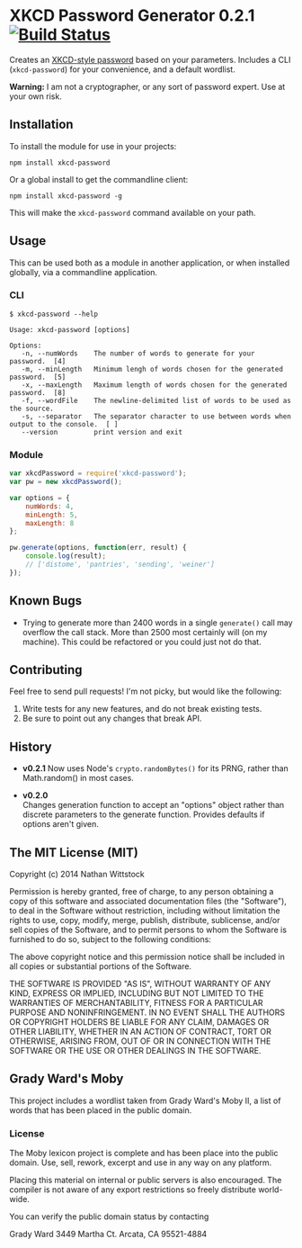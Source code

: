 # XKCD Password Generator 0.2.1 [![Build Status](https://travis-ci.org/fardog/node-xkcd-password.svg)](https://travis-ci.org/fardog/node-xkcd-password)

Creates an [XKCD-style password](http://xkcd.com/936/) based on your parameters. Includes a CLI (`xkcd-password`) for your convenience, and a default wordlist.

**Warning:** I am not a cryptographer, or any sort of password expert. Use at your own risk.

## Installation

To install the module for use in your projects:

```
npm install xkcd-password
```

Or a global install to get the commandline client:

```
npm install xkcd-password -g
```

This will make the `xkcd-password` command available on your path.

## Usage

This can be used both as a module in another application, or when installed 
globally, via a commandline application.

### CLI

```
$ xkcd-password --help

Usage: xkcd-password [options]

Options:
   -n, --numWords    The number of words to generate for your password.  [4]
   -m, --minLength   Minimum lengh of words chosen for the generated password.  [5]
   -x, --maxLength   Maximum length of words chosen for the generated password.  [8]
   -f, --wordFile    The newline-delimited list of words to be used as the source.
   -s, --separator   The separator character to use between words when output to the console.  [ ]
   --version         print version and exit
```

### Module

```js
var xkcdPassword = require('xkcd-password');
var pw = new xkcdPassword();

var options = {
    numWords: 4,
    minLength: 5,
    maxLength: 8
};

pw.generate(options, function(err, result) {
    console.log(result);
    // ['distome', 'pantries', 'sending', 'weiner']
});
```

## Known Bugs

- Trying to generate more than 2400 words in a single `generate()` call may overflow the call stack. More than 2500 most certainly will (on my machine). This could be refactored or you could just not do that.

## Contributing

Feel free to send pull requests! I'm not picky, but would like the following:

1. Write tests for any new features, and do not break existing tests.
2. Be sure to point out any changes that break API.

## History

- **v0.2.1**
Now uses Node's `crypto.randomBytes()` for its PRNG, rather than Math.random() in most cases.

- **v0.2.0**  
Changes generation function to accept an "options" object rather than discrete parameters to the generate function. Provides defaults if options aren't given.

## The MIT License (MIT)

Copyright (c) 2014 Nathan Wittstock

Permission is hereby granted, free of charge, to any person obtaining a copy of
this software and associated documentation files (the "Software"), to deal in
the Software without restriction, including without limitation the rights to
use, copy, modify, merge, publish, distribute, sublicense, and/or sell copies of
the Software, and to permit persons to whom the Software is furnished to do so,
subject to the following conditions:

The above copyright notice and this permission notice shall be included in all
copies or substantial portions of the Software.

THE SOFTWARE IS PROVIDED "AS IS", WITHOUT WARRANTY OF ANY KIND, EXPRESS OR
IMPLIED, INCLUDING BUT NOT LIMITED TO THE WARRANTIES OF MERCHANTABILITY, FITNESS
FOR A PARTICULAR PURPOSE AND NONINFRINGEMENT. IN NO EVENT SHALL THE AUTHORS OR
COPYRIGHT HOLDERS BE LIABLE FOR ANY CLAIM, DAMAGES OR OTHER LIABILITY, WHETHER
IN AN ACTION OF CONTRACT, TORT OR OTHERWISE, ARISING FROM, OUT OF OR IN
CONNECTION WITH THE SOFTWARE OR THE USE OR OTHER DEALINGS IN THE SOFTWARE.

## Grady Ward's Moby

This project includes a wordlist taken from Grady Ward's Moby II, a list of 
words that has been placed in the public domain.

### License

The Moby lexicon project is complete and has
been place into the public domain. Use, sell,
rework, excerpt and use in any way on any platform.

Placing this material on internal or public servers is
also encouraged. The compiler is not aware of any
export restrictions so freely distribute world-wide.

You can verify the public domain status by contacting

Grady Ward
3449 Martha Ct.
Arcata, CA  95521-4884

